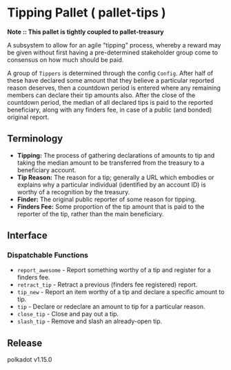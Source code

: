 # Tipping Pallet ( pallet-tips )

**Note :: This pallet is tightly coupled to pallet-treasury**

A subsystem to allow for an agile "tipping" process, whereby a reward may be given without first
having a pre-determined stakeholder group come to consensus on how much should be paid.

A group of `Tippers` is determined through the config `Config`. After half of these have declared
some amount that they believe a particular reported reason deserves, then a countdown period is
entered where any remaining members can declare their tip amounts also. After the close of the
countdown period, the median of all declared tips is paid to the reported beneficiary, along with
any finders fee, in case of a public (and bonded) original report.

## Terminology

- **Tipping:** The process of gathering declarations of amounts to tip and taking the median amount
  to be transferred from the treasury to a beneficiary account.
- **Tip Reason:** The reason for a tip; generally a URL which embodies or explains why a particular
  individual (identified by an account ID) is worthy of a recognition by the treasury.
- **Finder:** The original public reporter of some reason for tipping.
- **Finders Fee:** Some proportion of the tip amount that is paid to the reporter of  the tip,
  rather than the main beneficiary.

## Interface

### Dispatchable Functions

- `report_awesome` - Report something worthy of a tip and register for a finders fee.
- `retract_tip` - Retract a previous (finders fee registered) report.
- `tip_new` - Report an item worthy of a tip and declare a specific amount to tip.
- `tip` - Declare or redeclare an amount to tip for a particular reason.
- `close_tip` - Close and pay out a tip.
- `slash_tip` - Remove and slash an already-open tip.


## Release

polkadot v1.15.0

